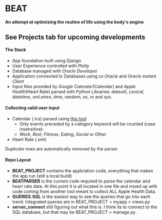 # BEAT
**An attempt at optimizing the routine of life using the body's engine** 

## See Projects tab for upcoming developments

#### The Stack
* App foundation built using _Django_
* User Experience controlled with _Plotly_
* Database managed with _Oracle Developer_
* Application connected to Databases using _cx Oracle_ and _Oracle instant Client_
* Input files provided by _Google Calendar_(Calendar) and _Apple Health_(Heart Rate) parsed with Python Libraries: _dateutil_, _csvical_, _datetime_, _xml.etree_, _time_, _random_, _os_, _re_ and _sys_.
#### Collecting valid user input
* Calendar (.ics) parsed using [this tool](http://www.markwk.com/data-analysis-for-apple-health.html)
  * Only events preceded by a category keyword will be counted (case insensitive):
   * _Work_, _Rest_, _Fitness_, _Eating_, _Social_ or _Other_
* Heart Rate (.xml) 

Duplicate rows are automatically removed by the parser.

#### Repo Layout
* **BEAT_PROJECT** contains the applciation code, everything that makes the app run (still a local build)
* **BEATPARSER** is the current code required to parse the calendar and heart rate data. At this point it is all located in one file and mixed up with code coming from another tool meant to collect ALL Apple Health Data.
* **QUERIES.SQL** is the easiest way to see the queries that go into each trend. Integrated queries are in BEAT_PROJECT > myapp > views.py
* **server_connect** still figuring out what this is. I think its to connect to the SQL database, but that may be BEAT_PROJECT > manage.py . 


